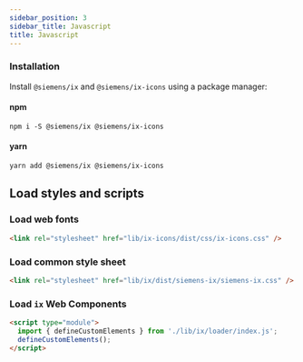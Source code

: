 ```yaml
---
sidebar_position: 3
sidebar_title: Javascript
title: Javascript
---
```


### Installation

Install `@siemens/ix` and `@siemens/ix-icons` using a package manager:

#### npm

```
npm i -S @siemens/ix @siemens/ix-icons
```

#### yarn

```
yarn add @siemens/ix @siemens/ix-icons
```

## Load styles and scripts

### Load web fonts

```html
<link rel="stylesheet" href="lib/ix-icons/dist/css/ix-icons.css" />
```

### Load common style sheet

```html
<link rel="stylesheet" href="lib/ix/dist/siemens-ix/siemens-ix.css" />
```

### Load `ix` Web Components

```html
<script type="module">
  import { defineCustomElements } from './lib/ix/loader/index.js';
  defineCustomElements();
</script>
```
